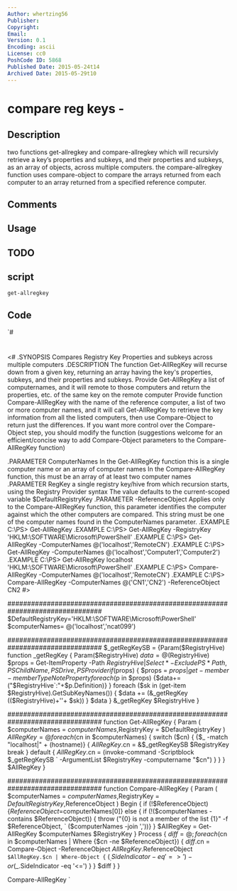 ```yaml
---
Author: whertzing56
Publisher: 
Copyright: 
Email: 
Version: 0.1
Encoding: ascii
License: cc0
PoshCode ID: 5868
Published Date: 2015-05-24t14
Archived Date: 2015-05-29t10
---
```


# compare reg keys - 

## Description

two functions get-allregkey and compare-allregkey which will recursivly retrieve a key’s properties and subkeys, and their properties and subkeys, as an array of objects, across multiple computers. the compare-allregkey function uses compare-object to compare the arrays returned from each computer to an array returned from a specified reference computer.

## Comments



## Usage



## TODO



## script

`get-allregkey`

## Code

`#
 #
 <#
 .SYNOPSIS 
 Compares Registry Key Properties and subkeys across multiple computers
 .DESCRIPTION
 The function Get-AllRegKey  will recurse down from a given key, returning an array having
     the key's properties, subkeys, and their properties and subkeys.
 Provide Get-AllRegKey a list of computernames, and it will remote to those computers
     and return the properties, etc. of the same key on the remote computer
 Provide function Compare-AllRegKey with the name of the reference computer, a list of
     two or more computer names, and it will call Get-AllRegKey to retrieve the key 
     information from all the listed computers, then use Compare-Object to return 
     just the differences.
 If you want more control over the Compare-Object step, you should modify the 
     function (suggestions welcome for an efficient/concise way to add Compare-Object 
     parameters to the Compare-AllRegKey function)
   
 .PARAMETER ComputerNames
 In the Get-AllRegKey function this is a single computer name or an array of computer names
 In the Compare-AllRegKey function, this must be an array of at least two computer names
 .PARAMETER RegKey
 a single registry key/hive from which recursion starts, using the Registry Provider syntax
 The value defaults to the current-scoped variable $DefaultRegistryKey
 .PARAMETER -ReferenceObject
 Applies only to the Compare-AllRegKey function, this parameter identifies the computer
 against which the other computers are compared. This string must be one of the computer
 names found in the ComputerNames parameter.
 .EXAMPLE
 C:\PS> Get-AllRegKey
 .EXAMPLE
 C:\PS> Get-AllRegKey -RegistryKey 'HKLM:\SOFTWARE\Microsoft\PowerShell'
 .EXAMPLE
 C:\PS> Get-AllRegKey -ComputerNames @('localhost','RemoteCN')
 .EXAMPLE
 C:\PS> Get-AllRegKey -ComputerNames @('localhost','Computer1','Computer2')
 .EXAMPLE
 C:\PS> Get-AllRegKey localhost 'HKLM:\SOFTWARE\Microsoft\PowerShell'
 .EXAMPLE
 C:\PS> Compare-AllRegKey -ComputerNames @('localhost','RemoteCN') 
 .EXAMPLE
 C:\PS> Compare-AllRegKey -ComputerNames @('CN1','CN2') -ReferenceObject CN2
 #>
 
 ################################################################################
 $DefaultRegistryKey='HKLM:\SOFTWARE\Microsoft\PowerShell'
 $computerNames= @('localhost','ncat099')
 
 ################################################################################
 $_getRegKeySB = {Param($RegistryHive)
   function _getRegKey {
     Param($RegistryHive)
     $data=@($RegistryHive)
     $props = Get-ItemProperty -Path $RegistryHive | 
       Select * -Exclude PS*Path,PSChildName,PSDrive,PSProvider
     if ($props) {
       $props = $props | get-member -memberType NoteProperty
       foreach ($p in $props) {$data+=("$RegistryHive`:"+$p.Definition)}
     }
     foreach ($sk in (get-item $RegistryHive).GetSubKeyNames()) {
       $data += (&_getRegKey (($RegistryHive)+'\'+ $sk))
     }
     $data
   }
   &_getRegKey $RegistryHive
 }
 
 ################################################################################
 function Get-AllRegKey {
   Param (
     $computerNames = $computerNames
     ,$RegistryKey = $DefaultRegistryKey
   )
   $AllRegKey = @{}
   foreach ($cn in $computerNames) {
     switch ($cn) {
       {$_ -match "localhost|" + (hostname)} {
         $AllRegKey.$cn = &$_getRegKeySB $RegistryKey
         break
       }
       default {
         $AllRegKey.$cn = (invoke-command -Scriptblock $_getRegKeySB `
             -ArgumentList $RegistryKey -computername "$cn")
       }
     }
   }
   $AllRegKey
 }
 
 ################################################################################
 function Compare-AllRegKey {
   Param (
     $computerNames = $computerNames
     ,$RegistryKey = $DefaultRegistryKey
     ,$ReferenceObject
   )
 Begin {
   if (!$ReferenceObject) {$ReferenceObject =$computerNames[0]}
   else {
     if (!($computerNames -contains $ReferenceObject)) {
           throw ("{0} is not a member of the list {1}" -f $ReferenceObject, `
                ($computerNames -join ','))}
   }
   $AllRegKey = Get-AllRegKey $computerNames $RegistryKey
 } 
 Process {
   $diff = @{};
   foreach ($cn in $computerNames | Where {$cn -ne $ReferenceObject}) {
     $diff.$cn = Compare-Object -ReferenceObject $AllRegKey.$ReferenceObject `
         $AllRegKey.$cn | Where-Object { `
             ($_.SideIndicator -eq '=>') -or ($_.SideIndicator -eq '<=') }
   }
   $diff
 }
 }
 
 Compare-AllRegKey
`

